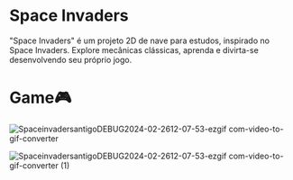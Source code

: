 # Space Invaders
 
"Space Invaders" é um projeto 2D de nave para estudos, inspirado no Space Invaders. Explore mecânicas clássicas, aprenda e divirta-se desenvolvendo seu próprio jogo.

# Game🎮

![SpaceinvadersantigoDEBUG2024-02-2612-07-53-ezgif com-video-to-gif-converter](https://github.com/Sam1536/Space-Invaders/assets/89424721/9eb78cac-4277-4aba-921b-97012e5667a0)


![SpaceinvadersantigoDEBUG2024-02-2612-07-53-ezgif com-video-to-gif-converter (1)](https://github.com/Sam1536/Space-Invaders/assets/89424721/7ed61045-b2ba-4905-8afe-14cb56e51c22)
